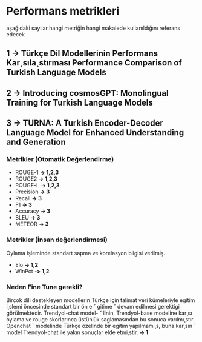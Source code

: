 # Performans metrikleri
aşağıdaki sayılar hangi metriğin hangi makalede kullanıldığını referans edecek
## 1 -> Türkçe Dil Modellerinin Performans Kar¸sıla¸stırması Performance Comparison of Turkish Language Models
## 2 -> Introducing cosmosGPT: Monolingual Training for Turkish Language Models
## 3 -> TURNA: A Turkish Encoder-Decoder Language Model for Enhanced Understanding and Generation
### Metrikler (Otomatik Değerlendirme)

* ROUGE-1 **-> 1,2,3**
* ROUGE2 **-> 1,2,3**
* ROUGE-L **-> 1,2,3** 
* Precision **-> 3**
* Recall **-> 3**
* F1 **-> 3**
* Accuracy **-> 3**
* BLEU **-> 3**
* METEOR **-> 3**
### Metrikler (İnsan değerlendirmesi)
Oylama işleminde standart sapma ve korelasyon bilgisi verilmiş.

* Elo **-> 1,2**
* WinPct -**> 1,2**

### Neden Fine Tune gerekli?



Birçok dili destekleyen modellerin Türkçe için talimat veri
kümeleriyle egitim i¸slemi öncesinde standart bir ön e ˘ gitime ˘
devam edilmesi gerektigi görülmektedir. Trendyol-chat model- ˘
linin, Trendyol-base modeline kar¸sı oylama ve rouge skorlarınca üstünlük saglamasından bu sonuca varılmı¸stır. Openchat ˘
modelinde Türkçe özelinde bir egitim yapılmamı¸s, buna kar¸sın ˘
model Trendyol-chat ile yakın sonuçlar elde etmi¸stir. **-> 1**


